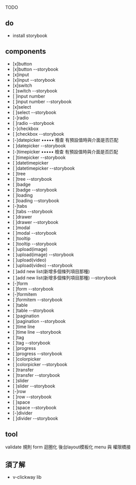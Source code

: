 TODO

## do

- install storybook

## components

- [x]button
- [x]button --storybook
- [x]input
- [x]input --storybook
- [x]switch
- [ ]switch --storybook
- [ ]input number
- [ ]input number --storybook
- [x]select
- [ ]select --storybook
- [-]radio
- [ ]radio --storybook
- [-]checkbox 
- [ ]checkbox  --storybook
- [-]datepicker ••••• 檢查 有預設值時與介面是否匹配
- [ ]datepicker --storybook
- [-]timepicker ••••• 檢查 有預設值時與介面是否匹配
- [ ]timepicker --storybook
- [ ]datetimepicker
- [ ]datetimepicker --storybook
- [ ]tree
- [ ]tree --storybook
- [ ]badge
- [ ]badge --storybook
- [ ]loading
- [ ]loading --storybook
- [-]tabs
- [ ]tabs --storybook
- [ ]drawer
- [ ]drawer --storybook
- [ ]modal
- [ ]modal --storybook
- [ ]tooltip
- [ ]tooltip --storybook
- [ ]upload(image)
- [ ]upload(image) --storybook
- [ ]upload(video)
- [ ]upload(video) --storybook
- [ ]add new list(新增多個條列項目那種)
- [ ]add new list(新增多個條列項目那種) --storybook
- [-]form
- [ ]form --storybook
- [-]formitem
- [ ]formitem --storybook
- [ ]table
- [ ]table --storybook
- [ ]pagination
- [ ]pagination --storybook
- [ ]time line
- [ ]time line --storybook
- [ ]tag
- [ ]tag --storybook
- [ ]progress
- [ ]progress --storybook
- [ ]colorpicker
- [ ]colorpicker --storybook
- [ ]transfer
- [ ]transfer --storybook
- [ ]slider
- [ ]slider --storybook
- [-]row
- [ ]row --storybook
- [ ]space
- [ ]space --storybook
- [-]divider
- [ ]divider --storybook

## tool

validate 規則
form 迴圈化
後台layout模板化
menu 與 權限橋接

## 須了解

- v-clickway lib